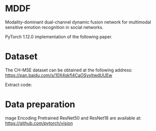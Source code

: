# MDDF
Modality-dominant dual-channel dynamic fusion network for multimodal sensitive emotion recognition in social networks.

PyTorch 1.12.0 implementation of the following paper.
# Dataset
The CH-MSE dataset can be obtained at the following address: https://pan.baidu.com/s/10X4skfl4CaOSyxltwdUUEw

Extract code:

# Data preparation
mage Encoding Pretrained ResNet50 and ResNet18 are available at: https://github.com/pytorch/vision
